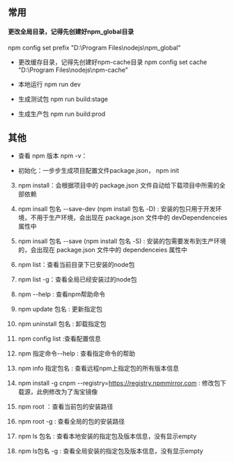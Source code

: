 ## 常用

#### 更改全局目录，记得先创建好npm_global目录
npm config set prefix "D:\Program Files\nodejs\npm_global"

- 更改缓存目录，记得先创建好npm-cache目录
npm config set cache "D:\Program Files\nodejs\npm-cache"

- 本地运行
npm run dev

- 生成测试包
npm run build:stage

- 生成生产包
npm run build:prod

## 其他

- 查看 npm 版本
npm -v：

- 初始化：一步步生成项目配置文件package.json，
npm init

3. npm install：会根据项目中的 package.json 文件自动给下载项目中所需的全部依赖

4. npm insall 包名 --save-dev (npm install 包名 -D) : 安装的包只用于开发环境，不用于生产环境，会出现在 package.json 文件中的 devDependenceies 属性中

5. npm insall 包名 --save (npm install 包名 -S) :  安装的包需要发布到生产环境的，会出现在 package.json 文件中的 dependenceies 属性中

6. npm list：查看当前目录下已安装的node包

7. npm list -g：查看全局已经安装过的node包

8. npm --help : 查看npm帮助命令

9. npm update 包名 : 更新指定包

10. npm uninstall 包名 : 卸载指定包

11. npm config list  :查看配置信息

12. npm 指定命令--help : 查看指定命令的帮助

13. npm info 指定包名 : 查看远程npm上指定包的所有版本信息

14. npm install -g cnpm --registry=https://registry.npmmirror.com : 修改包下载源，此例修改为了淘宝镜像

15. npm root ：查看当前包的安装路径

16. npm root -g : 查看全局的包的安装路径

17. npm ls 包名 : 查看本地安装的指定包及版本信息，没有显示empty

18. npm ls包名 -g : 查看全局安装的指定包及版本信息，没有显示empty
